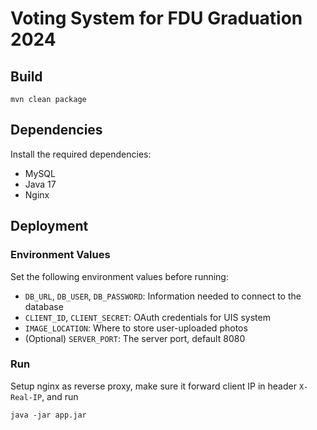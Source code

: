 # Voting System for FDU Graduation 2024

## Build

```shell
mvn clean package
```

## Dependencies

Install the required dependencies:

- MySQL
- Java 17
- Nginx

## Deployment

### Environment Values

Set the following environment values before running:

- `DB_URL`, `DB_USER`, `DB_PASSWORD`: Information needed to connect to the database
- `CLIENT_ID`, `CLIENT_SECRET`: OAuth credentials for UIS system
- `IMAGE_LOCATION`: Where to store user-uploaded photos
- (Optional) `SERVER_PORT`: The server port, default 8080

### Run

Setup nginx as reverse proxy, make sure it forward client IP in header `X-Real-IP`, and run

```shell
java -jar app.jar
```